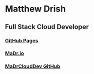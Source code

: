# Matthew Drish
## Full Stack Cloud Developer
### [GitHub Pages](https://MaDrCloudDev.github.io)
### [MaDr.io](https://MaDr.io)
### [MaDrCloudDev GitHub](https://github.com/MaDrCloudDev)
